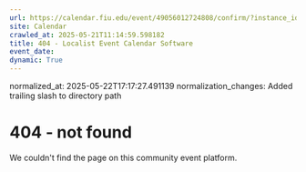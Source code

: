 ```yaml
---
url: https://calendar.fiu.edu/event/49056012724808/confirm/?instance_id=49056012775015&return=https%3A%2F%2Fcalendar.fiu.edu%2Fcalendar%3Fevent_types%255B%255D%3D121719
site: Calendar
crawled_at: 2025-05-21T11:14:59.598182
title: 404 - Localist Event Calendar Software
event_date: 
dynamic: True
---
```

normalized_at: 2025-05-22T17:17:27.491139
normalization_changes: Added trailing slash to directory path

# 404 - not found
We couldn't find the page on this community event platform.
